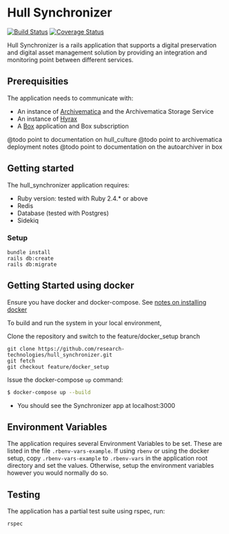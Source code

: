 # Hull Synchronizer

[![Build Status](https://travis-ci.org/research-technologies/hull_synchronizer.svg?branch=master)](https://travis-ci.org/research-technologies/hull_synchronizer)
[![Coverage Status](https://coveralls.io/repos/github/research-technologies/hull_synchronizer/badge.svg?branch=master)](https://coveralls.io/github/research-technologies/hull_synchronizer?branch=master)

Hull Synchronizer is a rails application that supports a digital preservation and digital asset management solution by providing an integration and monitoring point between different services.

## Prerequisities

The application needs to communicate with:

* An instance of [Archivematica](https://www.archivematica.org/en/) and the Archivematica Storage Service
* An instance of [Hyrax](https://github.com/samvera/hyrax)
* A [Box](https://www.box.com) application and Box subscription

@todo point to documentation on hull_culture
@todo point to archivematica deployment notes
@todo point to documentation on the autoarchiver in box

## Getting started

The hull_synchronizer application requires:

* Ruby version: tested with Ruby 2.4.* or above
* Redis
* Database (tested with Postgres)
* Sidekiq

### Setup

```
bundle install
rails db:create
rails db:migrate
```

## Getting Started using docker

Ensure you have docker and docker-compose. See [notes on installing docker](https://github.com/research-technologies/hull_synchronizer/wiki/Notes-on-installing-docker)

To build and run the system in your local environment,

Clone the repository and switch to the feature/docker_setup branch
```
git clone https://github.com/research-technologies/hull_synchronizer.git
git fetch
git checkout feature/docker_setup
```

Issue the docker-compose `up` command:
```bash
$ docker-compose up --build
```
 * You should see the Synchronizer app at localhost:3000

## Environment Variables

The application requires several Environment Variables to be set. These are listed in the file `.rbenv-vars-example`. If using `rbenv` or using the docker setup, copy `.rbenv-vars-example` to `.rbenv-vars` in the application root directory and set the values. Otherwise, setup the environment variables however you would normally do so.

## Testing

The application has a partial test suite using rspec, run:

`rspec`
